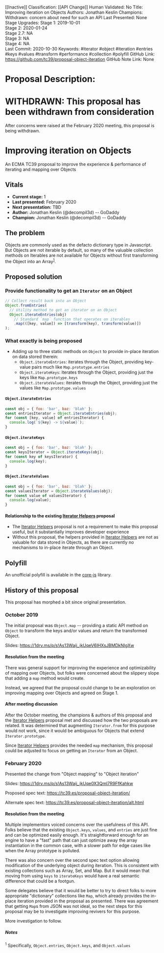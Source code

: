 [[Inactive]]
Classification: [[API Change]]
Human Validated: No
Title: Improving iteration on Objects
Authors: Jonathan Keslin
Champions: Withdrawn: concern about need for such an API
Last Presented: None
Stage Upgrades: 
Stage 1: 2019-10-01  
Stage 2: 2020-01-24  
Stage 2.7: NA  
Stage 3: NA  
Stage 4: NA  
Last Commit: 2020-10-30
Keywords: #iterator #object #iteration #entries #keys #values #transform #performance #collection #polyfill
GitHub Link: https://github.com/tc39/proposal-object-iteration
GitHub Note Link: None

# Proposal Description:
# WITHDRAWN: This proposal has been withdrawn from consideration

After concerns were raised at the February 2020 meeting, this proposal is being withdrawn.

# Improving iteration on Objects

An ECMA TC39 proposal to improve the experience & performance of iterating and mapping over Objects

## Vitals

- **Current stage:** 1
- **Last presented:** February 2020
- **Next presentation:** TBD
- **Author:** Jonathan Keslin (@decompil3d) -- GoDaddy
- **Champion:** Jonathan Keslin (@decompil3d) -- GoDaddy

## The problem

Objects are commonly used as the defacto dictionary type in Javascript. But Objects are not iterable by default, so
many of the valuable collection methods on Iterables are not available for Objects without first transforming the
Object into an Array<sup>[1](#footnote-1)</sup>.

## Proposed solution

### Provide functionality to get an `Iterator` on an Object

```js
// Collect result back into an Object
Object.fromEntries(
  // Utility method to get an iterator on an Object
  Object.iterateEntries(obj)
    // Standard `map` function that operates on iterables
    .map(([key, value]) => [transform(key), transform(value)])
);
```

### What exactly is being proposed

- Adding up to three static methods on `Object` to provide in-place iteration on data stored therein:
  - `Object.iterateEntries`: iterates through the Object, providing key-value pairs much like `Map.prototype.entries`
  - `Object.iterateKeys`: iterates through the Object, providing just the keys like `Map.prototype.keys`
  - `Object.iterateValues`: iterates through the Object, providing just the values like `Map.prototype.values`
  
#### `Object.iterateEntries`

```js
const obj = { foo: 'bar', baz: 'blah' };
const entriesIterator = Object.iterateEntries(obj);
for (const [key, value] of entriesIterator) {
  console.log(`${key} -> ${value}`);
}
```

#### `Object.iterateKeys`

```js
const obj = { foo: 'bar', baz: 'blah' };
const keysIterator = Object.iterateKeys(obj);
for (const key of keysIterator) {
  console.log(key);
}
```

#### `Object.iterateValues`

```js
const obj = { foo: 'bar', baz: 'blah' };
const valuesIterator = Object.iterateValues(obj);
for (const value of valuesIterator) {
  console.log(value);
}
```

#### Relationship to the existing [Iterator Helpers] proposal

- The [Iterator Helpers] proposal is not a requirement to make this proposal useful, but it substantially improves
  developer experience
- Without this proposal, the helpers provided in [Iterator Helpers] are not as valuable for data stored in Objects,
  as there are currently no mechanisms to in-place iterate through an Object.

## Polyfill

An unofficial polyfill is available in the [core-js](https://github.com/zloirock/core-js#object-iteration) library.

## History of this proposal

This proposal has morphed a bit since original presentation.

### October 2019

The initial proposal was `Object.map` -- providing a static API method on `Object` to transform the keys and/or values
and return the transformed Object.

Slides: <https://1drv.ms/p/s!As13Waij_jkUqeV6IHXsJBMDkNIgXw>

#### Resolution from the meeting

There was general support for improving the experience and optimizability of mapping over Objects, but folks were
concerned about the slippery slope that adding a `map` method would create.

Instead, we agreed that the proposal could change to be an exploration on improving mapping over Objects and agreed on
Stage 1.

#### After meeting discussion

After the October meeting, the champions & authors of this proposal and the [Iterator Helpers] proposal met and
discussed how the two proposals are related. It was determined that augmenting `Iterator.from` for this purpose
would not work, since it would be ambiguous for Objects that extend `Iterator.prototype`.

Since [Iterator Helpers] provides the needed `map` mechanism, this proposal could be adjusted to focus on getting
an `Iterator` from an Object.

### February 2020

Presented the change from "Object mapping" to "Object iteration"

Slides: <https://1drv.ms/p/s!As13Waij_jkUqe0X3QmI7R9FfKahkw>

Proposed spec text: <https://tc39.es/proposal-object-iteration/>

Alternate spec text: <https://tc39.es/proposal-object-iteration/alt.html>

#### Resolution from the meeting

Multiple implementors voiced concerns over the usefulness of this API. Folks believe that the existing `Object.keys`,
`values`, and `entries` are just fine and can be optimized easily enough. It's straightforward enough for an engine
to have a "fast" path that can just optimize away the array instantiation in the common case, with a slower path for
edge cases like when the Array prototype is polluted.

There was also concern over the second spec text option allowing modification of the underlying object during iteration.
This is consistent with existing collections such as Array, Set, and Map. But it would mean that moving from using `keys`
to `iterateKeys` would have a real semantic difference that could be a footgun.

Some delegates believe that it would be better to try to direct folks to more appropriate "dictionary" collections like
`Map`, which already provides the in-place iteration provided in the proposal as presented. There was agreement that
getting `Map`s from JSON was not ideal, so the next steps for this proposal may be to investigate improving revivers for
this purpose.

More investigation to follow.

##### Notes

<a id='footnote-1'><sup>1</sup></a> Specifically, `Object.entries`, `Object.keys`, and `Object.values`

[Iterator Helpers]: https://github.com/tc39/proposal-iterator-helpers
